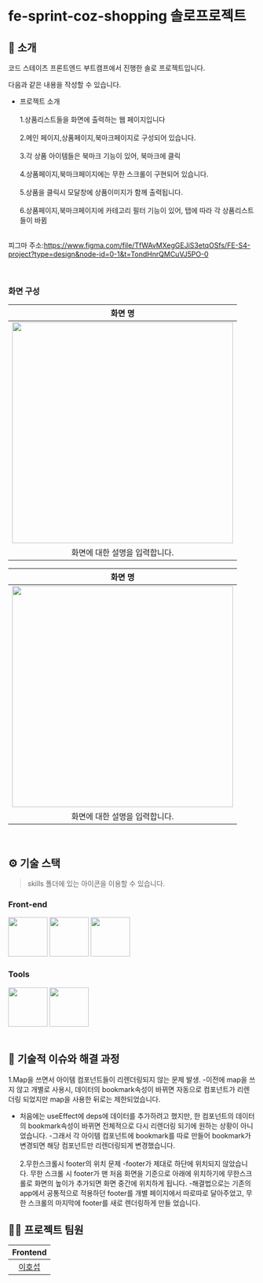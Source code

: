 # fe-sprint-coz-shopping 솔로프로젝트



## 📝 소개
코드 스테이츠 프론트엔드 부트캠프에서 진행한 솔로 프로젝트입니다.

다음과 같은 내용을 작성할 수 있습니다.
- 프로젝트 소개
<br><br>
1.상품리스트들을 화면에 출력하는 웹 페이지입니다
<br><br>
2.메인 페이지,상품페이지,북마크페이지로 구성되어 있습니다.
<br><br>
3.각 상품 아이템들은 북마크 기능이 있어, 북마크에 클릭
<br><br>
4.상품페이지,북마크페이지에는 무한 스크롤이 구현되어 있습니다.
<br><br>
5.상품을 클릭시 모달창에 상품이미지가 함께 출력됩니다.
<br><br>
6.상품페이지,북마크페이지에 카테고리 필터 기능이 있어, 탭에 따라 각 상품리스트들이 바뀜
<br><br>

피그마 주소:https://www.figma.com/file/TfWAvMXegGEJiS3etqOSfs/FE-S4-project?type=design&node-id=0-1&t=TondHnrQMCuVJ5PO-0

<br />

### 화면 구성
|화면 명|
|:---:|
|<img src="https://user-images.githubusercontent.com/80824750/208456048-acbf44a8-cd71-4132-b35a-500047adbe1c.gif" width="450"/>|
|화면에 대한 설명을 입력합니다.|


|화면 명|
|:---:|
|<img src="https://user-images.githubusercontent.com/80824750/208456234-fb5fe434-aa65-4d7a-b955-89098d5bbe0b.gif" width="450"/>|
|화면에 대한 설명을 입력합니다.|

<br />

## ⚙ 기술 스택
> skills 폴더에 있는 아이콘을 이용할 수 있습니다.
### Front-end
<div>
<img src="https://github.com/yewon-Noh/readme-template/blob/main/skills/JavaScript.png?raw=true" width="80">
<img src="https://github.com/yewon-Noh/readme-template/blob/main/skills/React.png?raw=true" width="80">
<img src="https://github.com/yewon-Noh/readme-template/blob/main/skills/Redux.png?raw=true" width="80">
</div>

### Tools
<div>
<img src="https://github.com/yewon-Noh/readme-template/blob/main/skills/Github.png?raw=true" width="80">
<img src="https://github.com/yewon-Noh/readme-template/blob/main/skills/Figma.png?raw=true" width="80">
  
  
</div>

<br />




## 🤔 기술적 이슈와 해결 과정
1.Map을 쓰면서 아이템 컴포넌트들이 리렌더링되지 않는 문제 발생.
-이전에 map을 쓰지 않고 개별로 사용시, 데이터의 bookmark속성이 바뀌면 자동으로 컴포넌트가 리렌더링 되었지만 map을 사용한 뒤로는 제한되었습니다.
- 처음에는 useEffect에 deps에 데이터를 추가하려고 했지만, 한 컴포넌트의 데이터의 bookmark속성이 바뀌면 전체적으로 다시 리렌더링 되기에 원하는 상황이 아니었습니다. 
-그래서 각 아이템 컴포넌트에 bookmark를 따로 만들어 bookmark가 변경되면 해당 컴포넌트만 리렌더링되게 변경했습니다.
<br /><br />
2.무한스크롤시 footer의 위치 문제
-footer가 제대로 하단에 위치되지 않았습니다. 무한 스크롤 시 footer가 맨 처음 화면을 기준으로 아래에 위치하기에 무한스크롤로 화면의 높이가 추가되면 화면 중간에 위치하게 됩니다.
-해결법으로는 기존의 app에서 공통적으로 적용하던 footer를 개별 페이지에서 따로따로 달아주었고, 무한 스크롤의 마지막에 footer를 새로 렌더링하게 만들 었습니다. 



## 💁‍♂️ 프로젝트 팀원
|Frontend|
|:---:|
|[이호섭](https://github.com/lhs9602)|
